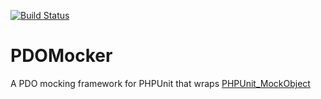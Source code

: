 [![Build Status](https://travis-ci.org/ThijsFeryn/PDOMocker.svg?branch=master)](https://travis-ci.org/ThijsFeryn/PDOMocker)
# PDOMocker
A PDO mocking framework for PHPUnit that wraps [PHPUnit_MockObject](https://github.com/sebastianbergmann/phpunit-mock-objects)
